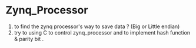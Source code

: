 # Zynq_Processor
1. to find the zynq processor's way to save data ? (Big or Little endian)
2. try to using C to control zynq_processor and to implement hash function & parity bit . 
